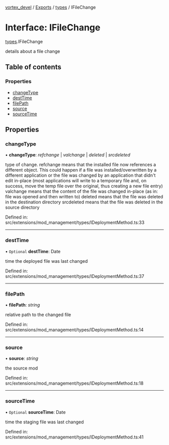[vortex_devel](../README.md) / [Exports](../modules.md) / [types](../modules/types.md) / IFileChange

# Interface: IFileChange

[types](../modules/types.md).IFileChange

details about a file change

## Table of contents

### Properties

- [changeType](types.ifilechange.md#changetype)
- [destTime](types.ifilechange.md#desttime)
- [filePath](types.ifilechange.md#filepath)
- [source](types.ifilechange.md#source)
- [sourceTime](types.ifilechange.md#sourcetime)

## Properties

### changeType

• **changeType**: *refchange* \| *valchange* \| *deleted* \| *srcdeleted*

type of change.
refchange means that the installed file
  now references a different object. This could happen if a
  file was installed/overwritten by a different application
  or the file was changed by an application that didn't edit
  in-place (most applications will write to a temporary file
  and, on success, move the temp file over the original, thus
  creating a new file entry)
valchange means that the content of the file was changed
  in-place (as in: file was opened and then written to)
deleted means that the file was deleted in the destination directory
srcdeleted means that the file was deleted in the source directory

Defined in: src/extensions/mod_management/types/IDeploymentMethod.ts:33

___

### destTime

• `Optional` **destTime**: Date

time the deployed file was last changed

Defined in: src/extensions/mod_management/types/IDeploymentMethod.ts:37

___

### filePath

• **filePath**: *string*

relative path to the changed file

Defined in: src/extensions/mod_management/types/IDeploymentMethod.ts:14

___

### source

• **source**: *string*

the source mod

Defined in: src/extensions/mod_management/types/IDeploymentMethod.ts:18

___

### sourceTime

• `Optional` **sourceTime**: Date

time the staging file was last changed

Defined in: src/extensions/mod_management/types/IDeploymentMethod.ts:41
